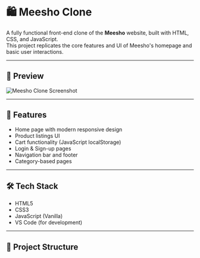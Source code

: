 # 🛍️ Meesho Clone

A fully functional front-end clone of the **Meesho** website, built with HTML, CSS, and JavaScript.  
This project replicates the core features and UI of Meesho's homepage and basic user interactions.

---

## 📸 Preview

![Meesho Clone Screenshot](https://user-images.githubusercontent.com/your-github-username/path-to-screenshot.png)

---

## 🚀 Features

- Home page with modern responsive design
- Product listings UI
- Cart functionality (JavaScript localStorage)
- Login & Sign-up pages
- Navigation bar and footer
- Category-based pages

---

## 🛠️ Tech Stack

- HTML5
- CSS3
- JavaScript (Vanilla)
- VS Code (for development)

---

## 📁 Project Structure

